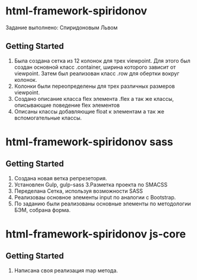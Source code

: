 # html-framework-spiridonov

Задание выполнено: Спиридоновым Львом

## Getting Started
1. Была создана сетка из 12 колонок для трех viewpoint. Для этого был создан основной класс .container, ширина которого зависит от viewpoint. Затем был реализован класс .row для обертки вокруг колонок.
2. Колонки были переопределены для трех различных размеров viewpoint.
3. Создано описание класса flex элемента .flex а так же классы, описывающие поведение flex элементов
4. Описаны классы добавляющие float к элементам а так же вспомогательные классы.

# html-framework-spiridonov sass

## Getting Started
1. Создана новая ветка репрезетория.
2. Установлен Gulp, gulp-sass
3.Разметка проекта по SMACSS
4. Переделана Сетка, используя возможности SASS
5. Реализоваы основное элементы input по аналогии с Bootstrap.
6. По заданию были реализованы основные элементы по методологии БЭМ, собрана форма.

# html-framework-spiridonov js-core
## Getting Started
1. Написана своя реализация map метода.

